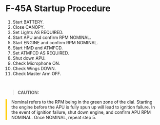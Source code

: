 # F-45A Startup Procedure

1. Start BATTERY.
2. Close CANOPY.
3. Set Lights AS REQUIRED.
4. Start APU and confirm RPM NOMINAL.
5. Start ENGINE and confirm RPM NOMINAL.
6. Start HMD and ATMFCD.
7. Set ATMFCD AS REQUIRED.
8. Shut down APU.
9. Check Microphone ON.
10. Check Wings DOWN.
11. Check Master Arm OFF.

<br>

> **CAUTION:**

<div style="border-left: 4px solid #ffcc00; padding-left: 15px; margin-bottom: 20px;">
    Nominal refers to the RPM being in the green zone of the dial. Starting the engine before the APU is fully spun up will lead to ignition failure. In the event of ignition failure, shut down engine, and confirm APU RPM NOMINAL. Once NOMINAL, repeat step 5.
</div>
